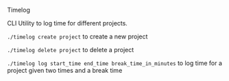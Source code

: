 Timelog

CLI Utility to log time for different projects.

`./timelog create project`
to create a new project

`./timelog delete project`
to delete a project

`./timelog log start_time end_time break_time_in_minutes`
to log time for a project given two times and a break time
